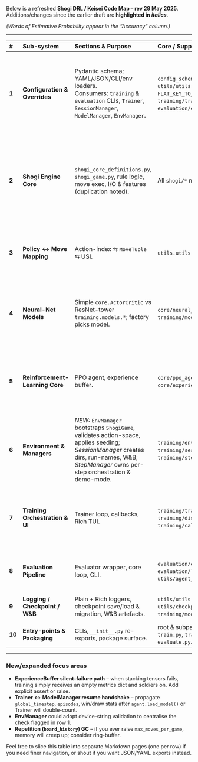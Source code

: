 Below is a refreshed **Shogi DRL / Keisei Code Map – rev 29 May 2025**.
Additions/changes since the earlier draft are **highlighted in *italics***.

*(Words of Estimative Probability appear in the “Accuracy” column.)*

---

| #      | Sub-system                      | Sections & Purpose                                                                                                                                                                          | Core / Supporting Files                                                                                                     | Reviewer Watch-list (issues & risks)                                                                                                                                                                                                                                                                                                                                                                 | Accuracy       |
| :----- | :------------------------------ | :------------------------------------------------------------------------------------------------------------------------------------------------------------------------------------------ | :-------------------------------------------------------------------------------------------------------------------------- | :--------------------------------------------------------------------------------------------------------------------------------------------------------------------------------------------------------------------------------------------------------------------------------------------------------------------------------------------------------------------------------------------------- | :------------- |
| **1**  | **Configuration & Overrides**   | Pydantic schema; YAML/JSON/CLI/env loaders.<br/>Consumers: `training` & `evaluation` CLIs, `Trainer`, `SessionManager`, `ModelManager`, `EnvManager`.                                       | `config_schema.py`; `utils/utils.py` (`load_config`, `FLAT_KEY_TO_NESTED`); `training/train*.py`; `evaluation/evaluate.py`. | • `num_actions_total` vs `PolicyOutputMapper` validated by `EnvManager`.<br/>• *Device-string validator still missing (typo e.g. `cuda:O` silently passes).*<br/>• Complex override precedence in `load_config` – document plainly.<br/>• Keep `default_config.yaml` ↔ `config_schema.py` aligned.<br/>• Redundant CLI parsing between the two train scripts.                                        | Almost Certain |
| **2**  | **Shogi Engine Core**           | `shogi_core_definitions.py`, `shogi_game.py`, rule logic, move exec, I/O & features (duplication noted).                                                                                    | All `shogi/*` modules shown.                                                                                                | • `copy.deepcopy` & list scans may bottleneck.<br/>• Replace `DEBUG_*` prints with `logging`.<br/>• Stress-test `uchi-fu-zume`, `sennichite`, mandatory promotion.<br/>• Unit-test SFEN & KIF conversions.<br/>• Observation builder duplicated in `features.py` vs `shogi_game_io.py` – refactor. <br/>• *`board_history` now used for repetition; ensure memory won’t balloon in very long games.* | Highly Likely  |
| **3**  | **Policy ↔ Move Mapping**       | Action-index ⇆ `MoveTuple` ⇆ USI.                                                                                                                                                           | `utils.utils.PolicyOutputMapper`.                                                                                           | • 13 527-action space must equal `EnvConfig.num_actions_total` (checked).<br/>• Heuristic fallback for `PieceType` identity still brittle.<br/>• Consider explicit mapping versioning in checkpoints.<br/>• Robustly test `−∞` logits → NaN path.                                                                                                                                                    | Almost Certain |
| **4**  | **Neural-Net Models**           | Simple `core.ActorCritic` vs ResNet-tower `training.models.*`; factory picks model.                                                                                                         | `core/neural_network.py`; `training/models/*`.                                                                              | • **CRITICAL**: Model mismatch between `PPOAgent` default and Trainer’s ResNet injection – ensure shared API.<br/>• `checkpoint.load_checkpoint_with_padding` patches only `stem.weight`; generalise.<br/>• BatchNorm stats portability.<br/>• Warn if “dummy” model selected in production.                                                                                                         | Highly Likely  |
| **5**  | **Reinforcement-Learning Core** | PPO agent, experience buffer.                                                                                                                                                               | `core/ppo_agent.py`; `core/experience_buffer.py`.                                                                           | • List-based buffer & per-step legal-mask tensor (13 k bools) may exhaust RAM – investigate compressed/sparse or regenerate on-the-fly.<br/>• `ExperienceBuffer.get_batch()` returns empty dict on shape errors – silent training skip risk.<br/>• Hyper-parameter sanity (clip ε, GA E λ, grad-clip).                                                                                               | Highly Likely  |
| **6**  | **Environment & Managers**      | *NEW:* `EnvManager` bootstraps `ShogiGame`, validates action-space, applies seeding; *SessionManager* creates dirs, run-names, W\&B; *StepManager* owns per-step orchestration & demo-mode. | `training/env_manager.py`; `training/session_manager.py`; `training/step_manager.py`.                                       | • Action-space mismatch raises early fatal error – good guard-rail.<br/>• `StepManager` demo-mode sleeps each ply – fine for demos, disable for perf runs.<br/>• *SessionManager names runs via `generate_run_name`; collisions possible on high-rate CI.*                                                                                                                                           | Likely         |
| **7**  | **Training Orchestration & UI** | Trainer loop, callbacks, Rich TUI.                                                                                                                                                          | `training/trainer.py`; `training/display.py`; `training/callbacks.py`.                                                      | • **CRITICAL** resume gap: `ModelManager.handle_checkpoint_resume()` loads counters into `PPOAgent`, *but Trainer never copies them*, so stats & schedules reset. Root cause lives here.<br/>• Periodic evaluation callback blocks main loop – consider thread/process.<br/>• High-frequency flush on NFS may throttle (`TrainingLogger`).                                                           | Highly Likely  |
| **8**  | **Evaluation Pipeline**         | Evaluator wrapper, core loop, CLI.                                                                                                                                                          | `evaluation/evaluate.py`; `evaluation/loop.py`; `utils/agent_loading.py`.                                                   | • Loop still feeds **all-ones** legal mask – agent can attempt illegal moves and be “skipped”; replace with proper mask.<br/>• W\&B init guarded but noisy; unify style with training path.                                                                                                                                                                                                          | Highly Likely  |
| **9**  | **Logging / Checkpoint / W\&B** | Plain + Rich loggers, checkpoint save/load & migration, W\&B artefacts.                                                                                                                     | `utils/utils.TrainingLogger`; `utils/checkpoint.py`; `training/model_manager.py`.                                           | • Still mixing `print` & `logging`.<br/>• Only first conv layer padding supported.<br/>• Buffered writes recommended for network filesystems.                                                                                                                                                                                                                                                        | Almost Certain |
| **10** | **Entry-points & Packaging**    | CLIs, `__init__.py` re-exports, package surface.                                                                                                                                            | root & subpackage `__init__.py`; `train.py`, `train_wandb_sweep.py`, `evaluate.py`.                                         | • Static cycle check still advisable.<br/>• Ensure top-level re-exports don’t trigger heavy imports.                                                                                                                                                                                                                                                                                                 | Likely         |

---

### New/expanded focus areas

* **ExperienceBuffer silent-failure path** – when stacking tensors fails, training simply receives an empty metrics dict and soldiers on.  Add explicit assert or raise.
* **Trainer ↔ ModelManager resume handshake** – propagate `global_timestep`, `episodes`, win/draw stats after `agent.load_model()` or Trainer will double-count.
* **EnvManager** could adopt device-string validation to centralise the check flagged in row 1.
* **Repetition (`board_history`) GC** – if you ever raise `max_moves_per_game`, memory will creep up; consider ring-buffer.

Feel free to slice this table into separate Markdown pages (one per row) if you need finer navigation, or shout if you want JSON/YAML exports instead.
